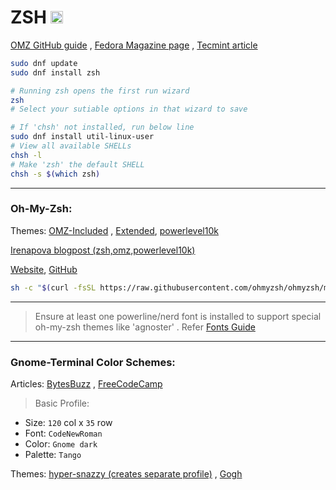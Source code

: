 # ZSH <img src='https://encrypted-tbn0.gstatic.com/images?q=tbn:ANd9GcRG6kvdvxprAVso5OdcNtmyB5r1-CugXKHvDoHZD1POf8Oc0ZlghezIMxPBlABG21VxTT8&usqp=CAU' width="20">

[OMZ GitHub guide](https://github.com/ohmyzsh/ohmyzsh/wiki/Installing-ZSH) , [Fedora Magazine page](https://fedoramagazine.org/set-zsh-fedora-system/) , [Tecmint article](https://www.tecmint.com/install-zsh-shell-in-fedora/)

```sh
sudo dnf update
sudo dnf install zsh

# Running zsh opens the first run wizard
zsh
# Select your sutiable options in that wizard to save

# If 'chsh' not installed, run below line
sudo dnf install util-linux-user
# View all available SHELLs
chsh -l
# Make 'zsh' the default SHELL
chsh -s $(which zsh)
```

---

### Oh-My-Zsh:

Themes: [OMZ-Included](https://github.com/ohmyzsh/ohmyzsh/wiki/Themes) , [Extended](https://github.com/ohmyzsh/ohmyzsh/wiki/External-themes), [powerlevel10k](https://github.com/romkatv/powerlevel10k)

[Irenapova blogpost (zsh,omz,powerlevel10k)](https://irenapopova.com/blog/zsh%20shell-post/)

[Website](https://ohmyz.sh/), [GitHub](https://github.com/ohmyzsh/ohmyzsh/)

```sh
sh -c "$(curl -fsSL https://raw.githubusercontent.com/ohmyzsh/ohmyzsh/master/tools/install.sh)"
```

---

> Ensure at least one powerline/nerd font is installed to support special oh-my-zsh themes like 'agnoster' . Refer [Fonts Guide](../Fonts/README.md)

---

### Gnome-Terminal Color Schemes:

Articles: [BytesBuzz](https://www.bytesbuzz.com/best-ubuntu-terminal-themes-and-color-schemes/) , [FreeCodeCamp](https://www.freecodecamp.org/news/jazz-up-your-zsh-terminal-in-seven-steps-a-visual-guide-e81a8fd59a38/)

> Basic Profile:

- Size: `120` col x `35` row
- Font: `CodeNewRoman`
- Color: `Gnome dark`
- Palette: `Tango`

Themes: [hyper-snazzy (creates separate profile)](https://github.com/tobark/hyper-snazzy-gnome-terminal) , [Gogh](https://gogh-co.github.io/Gogh/)
